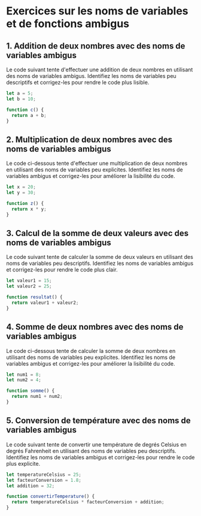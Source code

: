 # Exercices sur les noms de variables et de fonctions ambigus

## 1. Addition de deux nombres avec des noms de variables ambigus

Le code suivant tente d'effectuer une addition de deux nombres en utilisant des noms de variables ambigus. Identifiez les noms de variables peu descriptifs et corrigez-les pour rendre le code plus lisible.

```javascript
let a = 5;
let b = 10;

function c() {
  return a + b;
}
```

## 2. Multiplication de deux nombres avec des noms de variables ambigus

Le code ci-dessous tente d'effectuer une multiplication de deux nombres en utilisant des noms de variables peu explicites. Identifiez les noms de variables ambigus et corrigez-les pour améliorer la lisibilité du code.

```javascript
let x = 20;
let y = 30;

function z() {
  return x * y;
}
```

## 3. Calcul de la somme de deux valeurs avec des noms de variables ambigus

Le code suivant tente de calculer la somme de deux valeurs en utilisant des noms de variables peu descriptifs. Identifiez les noms de variables ambigus et corrigez-les pour rendre le code plus clair.

```javascript
let valeur1 = 15;
let valeur2 = 25;

function resultat() {
  return valeur1 + valeur2;
}
```

## 4. Somme de deux nombres avec des noms de variables ambigus

Le code ci-dessous tente de calculer la somme de deux nombres en utilisant des noms de variables peu explicites. Identifiez les noms de variables ambigus et corrigez-les pour améliorer la lisibilité du code.

```javascript
let num1 = 8;
let num2 = 4;

function somme() {
  return num1 + num2;
}
```

## 5. Conversion de température avec des noms de variables ambigus

Le code suivant tente de convertir une température de degrés Celsius en degrés Fahrenheit en utilisant des noms de variables peu descriptifs. Identifiez les noms de variables ambigus et corrigez-les pour rendre le code plus explicite.

```javascript
let temperatureCelsius = 25;
let facteurConversion = 1.8;
let addition = 32;

function convertirTemperature() {
  return temperatureCelsius * facteurConversion + addition;
}
```

